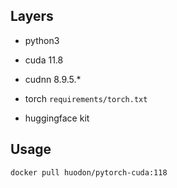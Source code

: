 ## Layers
- python3
- cuda 11.8
- cudnn 8.9.5.*

- torch `requirements/torch.txt`
- huggingface kit
## Usage
```
docker pull huodon/pytorch-cuda:118
```

